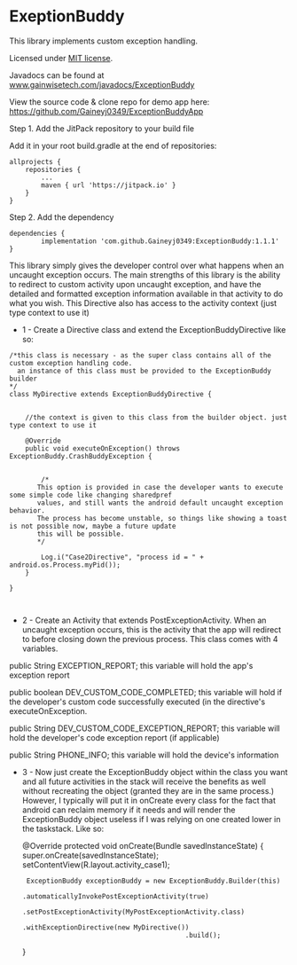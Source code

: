 # ExeptionBuddy
This library implements custom exception handling. 

Licensed under [MIT license](LICENSE).

Javadocs can be found at www.gainwisetech.com/javadocs/ExceptionBuddy

View the source code & clone repo for demo app here:
https://github.com/Gaineyj0349/ExceptionBuddyApp




Step 1. Add the JitPack repository to your build file

Add it in your root build.gradle at the end of repositories:

	allprojects {
		repositories {
			...
			maven { url 'https://jitpack.io' }
		}
	}
	
	
Step 2. Add the dependency

	dependencies {
	        implementation 'com.github.Gaineyj0349:ExceptionBuddy:1.1.1'
	}


This library simply gives the developer control over what happens when an uncaught exception occurs. 
The main strengths of this library is the ability to redirect to custom activity upon uncaught exception, and have the detailed and formatted exception information available in that activity to do what you wish. This Directive also has access to the activity context (just type context to use it)

 - 1 -
Create a Directive class and extend the ExceptionBuddyDirective like so:

```
/*this class is necessary - as the super class contains all of the custom exception handling code.
  an instance of this class must be provided to the ExceptionBuddy builder
*/
class MyDirective extends ExceptionBuddyDirective {


    //the context is given to this class from the builder object. just type context to use it

    @Override
    public void executeOnException() throws ExceptionBuddy.CrashBuddyException {


        /*
       This option is provided in case the developer wants to execute some simple code like changing sharedpref
       values, and still wants the android default uncaught exception behavior.
       The process has become unstable, so things like showing a toast is not possible now, maybe a future update
       this will be possible.
       */

        Log.i("Case2Directive", "process id = " + android.os.Process.myPid());
    }

}

	
```

 - 2 - 
Create an Activity that extends PostExceptionActivity. When an uncaught exception occurs, this is the activity that the app will 	  redirect to before closing down the previous process. This class comes with 4 variables.
 
  public String EXCEPTION_REPORT; 
  this variable will hold the app's exception report
  
  public boolean DEV_CUSTOM_CODE_COMPLETED;
  this variable will hold if the developer's custom code successfully executed (in the directive's executeOnException.
  
  public String DEV_CUSTOM_CODE_EXCEPTION_REPORT;
  this variable will hold the developer's code exception report (if applicable)
  
  public String PHONE_INFO;
  this variable will hold the device's information
  

    
   
 - 3 - 
Now just create the ExceptionBuddy object within the class you want and all future activities in the stack will receive the benefits  as well without recreating the object (granted they are in the same process.) However, I typically will put it in onCreate every     class for the fact that android can reclaim memory if it needs and will render the ExceptionBuddy object useless if I was relying on one created lower in the taskstack. Like so:

	@Override
    protected void onCreate(Bundle savedInstanceState) {
        super.onCreate(savedInstanceState);
        setContentView(R.layout.activity_case1);

        ExceptionBuddy exceptionBuddy = new ExceptionBuddy.Builder(this)
                                                .automaticallyInvokePostExceptionActivity(true)
                                                .setPostExceptionActivity(MyPostExceptionActivity.class)
                                                .withExceptionDirective(new MyDirective())
                                                .build();



    }
	

	

